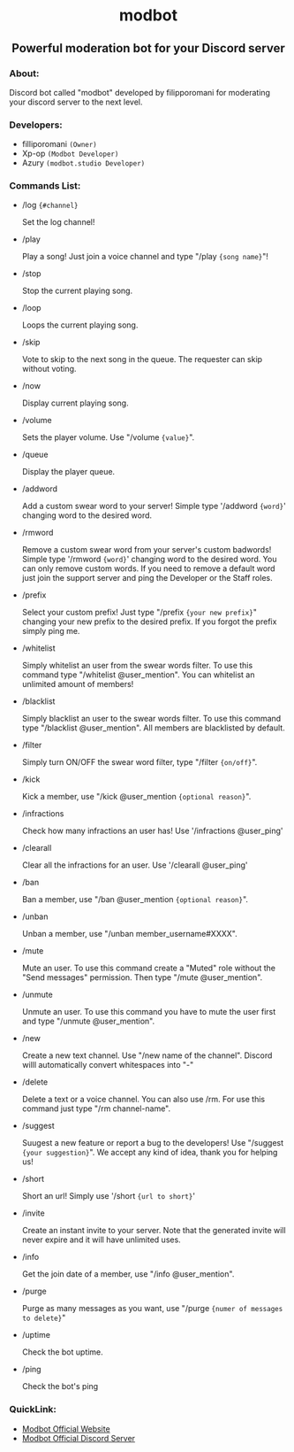 <div align="center">
  <h1>modbot</h1>
  <h2>Powerful moderation bot for your Discord server</h2>
</div>

### About:
Discord bot called "modbot" developed by filipporomani for moderating your discord server to the next level.

### Developers:
- filliporomani `(Owner)`
- Xp-op `(Modbot Developer)`
- Azury `(modbot.studio Developer)`

### Commands List:

- /log `{#channel}`

	Set the log channel!

- /play

	Play a song! Just join a voice channel and type "/play `{song name}`"!

- /stop

	Stop the current playing song.

- /loop

	Loops the current playing song.

- /skip

	Vote to skip to the next song in the queue. The requester can skip without voting.

- /now

	Display current playing song.

- /volume

	Sets the player volume. Use "/volume `{value}`".

- /queue

	Display the player queue.

- /addword

	Add a custom swear word to your server! Simple type '/addword `{word}`' changing word to the desired word.

- /rmword

	Remove a custom swear word from your server's custom badwords! Simple type '/rmword `{word}`' changing word to the desired word. You can only remove custom words. If you need to remove a default word just join the support server and ping the Developer or the Staff roles.

- /prefix

	Select your custom prefix! Just type "/prefix `{your new prefix}`" changing your new prefix to the desired prefix. If you forgot the prefix simply ping me.

- /whitelist

	Simply whitelist an user from the swear words filter. To use this command type "/whitelist @user_mention". You can whitelist an unlimited amount of members!

- /blacklist

	Simply blacklist an user to the swear words filter. To use this command type "/blacklist @user_mention". All members are blacklisted by default.

- /filter

	Simply turn ON/OFF the swear word filter, type "/filter `{on/off}`".

- /kick

	Kick a member, use "/kick @user_mention `{optional reason}`".

- /infractions

	Check how many infractions an user has! Use '/infractions @user_ping'

- /clearall

	Clear all the infractions for an user. Use '/clearall @user_ping'

- /ban

	Ban a member, use "/ban @user_mention `{optional reason}`".

- /unban

	Unban a member, use "/unban member_username#XXXX".

- /mute

	Mute an user. To use this command create a "Muted" role without the "Send messages" permission. Then type "/mute @user_mention".

- /unmute

	Unmute an user. To use this command you have to mute the user first and type "/unmute @user_mention".

- /new

	Create a new text channel. Use "/new name of the channel". Discord willl automatically convert whitespaces into "-"

- /delete

	Delete a text or a voice channel. You can also use /rm. For use this command just type "/rm channel-name".

- /suggest

	Suugest a new feature or report a bug to the developers! Use "/suggest `{your suggestion}`". We accept any kind of idea, thank you for helping us!

- /short

	Short an url! Simply use '/short `{url to short}`'

- /invite

	Create an instant invite to your server. Note that the generated invite will never expire and it will have unlimited uses.

- /info

	Get the join date of a member, use "/info @user_mention".

- /purge

	Purge as many messages as you want, use "/purge `{numer of messages to delete}`"

- /uptime

	Check the bot uptime.

- /ping

	Check the bot's ping

### QuickLink:
- [Modbot Official Website](https://modbot.filipporomani.it)
- [Modbot Official Discord Server](https://discord.gg/ffQPwrrG)
